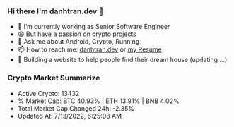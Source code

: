 ### Hi there I'm danhtran.dev 👋

- 🔭 I’m currently working as Senior Software Engineer
- 😄 But have a passion on crypto projects
- 💬 Ask me about Android, Crypto, Running 
- 📫 How to reach me: <a href="https://danhtran.dev" target="_blank">danhtran.dev</a> or <a href="Developer-Resume.pdf" target="_blank">my Resume</a>
- 🌱 Building a website to help people find their dream house (updating ...)

### Crypto Market Summarize
- Active Crypto: 13432
- % Market Cap: BTC 40.93% | ETH 13.91% | BNB 4.02%
- Total Market Cap Changed 24h: -2.35%
- Updated At: 7/13/2022, 6:25:08 AM
